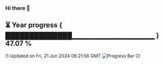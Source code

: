 ### Hi there 👋
⏳ Year progress { ██████████████▁▁▁▁▁▁▁▁▁▁▁▁▁▁▁▁ } 47.07 %
---
⏰ Updated on Fri, 21 Jun 2024 06:21:56 GMT
![Progress Bar CI](https://github.com/liununu/liununu/workflows/Progress%20Bar%20CI/badge.svg)
